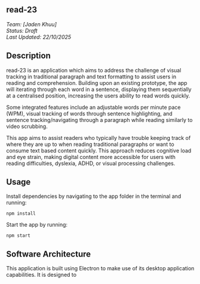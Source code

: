 read-23
-----

*Team: [Jaden Khuu]*  
*Status: Draft*  
*Last Updated: 22/10/2025*  

Description
-----

read-23 is an application which aims to address the challenge of visual tracking in traditional paragraph and text formatting to assist users in reading and comprehension. Building upon an existing prototype, the app will iterating through each word in a sentence, displaying them sequentially at a centralised position, increasing the users ability to read words quickly.

Some integrated features include an adjustable words per minute pace (WPM), visual tracking of words through sentence highlighting, and sentence tracking/navigating through a paragraph while reading similarly to video scrubbing.

This app aims to assist readers who typically have trouble keeping track of where they are up to when reading traditional paragraphs or want to consume text based content quickly. This approach reduces cognitive load and eye strain, making digital content more accessible for users with reading difficulties, dyslexia, ADHD, or visual processing challenges.

Usage
-----

Install dependencies by navigating to the app folder in the terminal and running:

```
npm install
```

Start the app by running:

```
npm start
```

Software Architecture
-----

This application is built using Electron to make use of its desktop application capabilities. It is designed to

